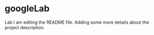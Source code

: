 # googleLab
Lab
I am editing the README file. Adding some more details about the project description.
